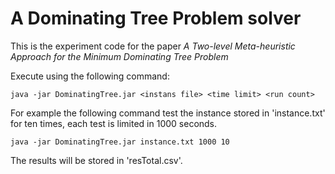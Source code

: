 # A Dominating Tree Problem solver

This is the experiment code for the paper _A Two-level Meta-heuristic Approach for the Minimum Dominating Tree Problem_

Execute using the following command:

```shell
java -jar DominatingTree.jar <instans file> <time limit> <run count>
```

For example the following command test the instance stored in 'instance.txt' for ten times, each test is limited in 1000 seconds.
```shell
java -jar DominatingTree.jar instance.txt 1000 10
```

The results will be stored in 'resTotal.csv'.